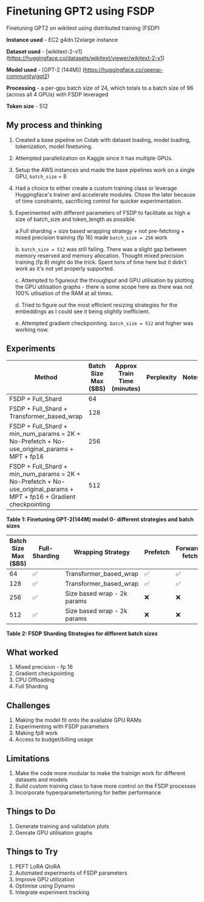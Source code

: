 # Finetuning GPT2 using FSDP
Finetuning GPT2 on wikitext using distributed training (FSDP)

   **Instance used** - EC2 g4dn.12xlarge instance

   **Dataset used** - [wikitext-2-v1] (https://huggingface.co/datasets/wikitext/viewer/wikitext-2-v1)

   **Model used** - [GPT-2 (144M)] (https://huggingface.co/openai-community/gpt2)

   **Processing** - a per-gpu batch size of 24, which totals to a batch size of 96 (across all 4 GPUs) with FSDP leveraged

   **Token size** - 512 

## My process and thinking
1. Created a base pipeline on Colab with dataset loading, model loading, tokenization, model finetuning.
   
2. Attempted parallelization on Kaggle since it has multiple GPUs.
   
3. Setup the AWS instances and made the base pipelines work on a single GPU, `batch_size` = 8
   
4. Had a choice to either create a custom training class or leverage Huggingface's trainer and accelerate modules. Chose the later because of time constraints, sacrificing control for quicker experimentation.
   
5. Experimented with different parameters of FSDP to facilitate as high a size of batch_size and token_length as possible.
   
   a.Full sharding + size based wrapping strategy + not pre-fetching + mixed precision training (fp 16) made `batch_size = 256` work

   b. `batch_size = 512` was still failing. There was a slight gap between memory reserved and memory allocation. Thought mixed precision training (fp 8) might do the trick. Spent tons of time here but it didn't work as it's not yet properly supported.
   
   c. Attempted to figureout the throughput and GPU utilisation by plotting the GPU utilisation graphs - there is some scope here as there was not 100% utlisation of the RAM at all times.

   d. Tried to figure out the most efficient resizing strategies for the embeddings as I could see it being  slightly inefficient.
   
   e. Attempted gradient checkpointing. `batch_size = 512` and higher was working now.



## Experiments


| Method | Batch Size Max ($BS) | Approx Train Time (minutes) | Perplexity | Notes
| --- | --- | --- | --- | --- |
| FSDP + Full_Shard | 64 |  |  |  |
| FSDP + Full_Shard + Transformer_based_wrap | 128 |  |  |  |
| FSDP + Full_Shard + min_num_params = 2K + No-Prefetch + No-use_original_params + MPT + fp16 | 256 |  |  |  |
| FSDP + Full_Shard + min_num_params = 2K + No-Prefetch + No-use_original_params + MPT + fp16 + Gradient checkpointing  | 512 |  |  |  |

**Table 1: Finetuning GPT-2(144M) model 0- different strategies and batch sizes**

| Batch Size Max ($BS) | Full-Sharding | Wrapping Strategy | Prefetch | Forward-fetch | use_original_params | CPU-RAM Offloading+Efficient Loading | Mixed Precision Training
| --- | --- | --- | --- | --- | --- | --- | --- |
| 64 | ✅ | Transformer_based_wrap |✅  | ✅ | ✅ | ✅ |❌  |
| 128 | ✅ | Transformer_based_wrap | ✅ | ✅ | ✅ |✅  | ❌ |
| 256 | ✅ | Size based wrap - 2k params | ❌ | ❌ | ❌ | ✅ | ✅ |
| 512  | ✅ | Size based wrap - 2k params |  ❌| ❌ | ❌ | ✅ | ✅ |

**Table 2: FSDP Sharding Strategies for different batch sizes**

## What worked
1. Mixed precision - fp 16
2. Gradient checkpointing
3. CPU Offloading
4. Full Sharding

## Challenges 
1. Making the model fit onto the available GPU RAMs
2. Experimenting with FSDP parameters
3. Making fp8 work
4. Access to budget/billing usage

## Limitations
1. Make the code more modular to make the trainign work for different datasets and models 
2. Build custom training class to have more control on the FSDP processes
3. Incorporate hyperparametertuning for better performance

## Things to Do
1. Generate training and validation plots
2. Genrate GPU utilisation graphs

## Things to Try
1. PEFT LoRA QloRA
2. Automated experiments of FSDP parameters
3. Improve GPU utilization
4. Optimise using Dynamo
5. Integrate experiment tracking 






